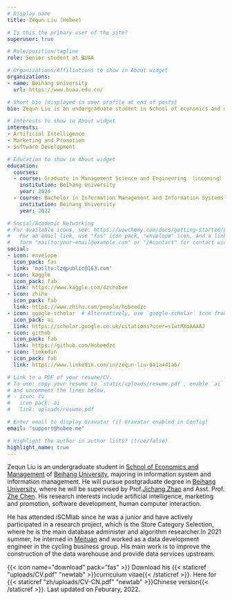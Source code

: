 ```yaml
---
# Display name
title: Zequn Liu (Hobee)

# Is this the primary user of the site?
superuser: true

# Role/position/tagline
role: Senior student at BUAA

# Organizations/Affiliations to show in About widget
organizations:
- name: Beihang University
  url: https://www.buaa.edu.cn/

# Short bio (displayed in user profile at end of posts)
bio: Zequn Liu is an undergraduate student in School of economics and management of Beihang University, majoring in information system and information management.

# Interests to show in About widget
interests:
- Artificial Intelligence
- Marketing and Promotion
- Software Development

# Education to show in About widget
education:
  courses:
  - course: Graduate in Management Science and Engineering （incoming）
    institution: Beihang University
    year: 2024
  - course: Bachelor in Information Management and Information Systems
    institution: Beihang University
    year: 2022

# Social/Academic Networking
# For available icons, see: https://wowchemy.com/docs/getting-started/page-builder/#icons
#   For an email link, use "fas" icon pack, "envelope" icon, and a link in the
#   form "mailto:your-email@example.com" or "/#contact" for contact widget.
social:
- icon: envelope
  icon_pack: fas
  link: 'mailto:lzqpublic@163.com'
- icon: kaggle
  icon_pack: fab
  link: https://www.kaggle.com/dzchobee
- icon: zhihu
  icon_pack: fab
  link: https://www.zhihu.com/people/hobeedzc
- icon: google-scholar  # Alternatively, use `google-scholar` icon from `ai` icon pack
  icon_pack: ai
  link: https://scholar.google.co.uk/citations?user=sIwtMXoAAAAJ
- icon: github
  icon_pack: fab
  link: https://github.com/Hobeedzc
- icon: linkedin
  icon_pack: fab
  link: https://www.linkedin.com/in/zequn-liu-0a1a441a6/

# Link to a PDF of your resume/CV.
# To use: copy your resume to `static/uploads/resume.pdf`, enable `ai` icons in `params.toml`, 
# and uncomment the lines below.
# - icon: cv
#   icon_pack: ai
#   link: uploads/resume.pdf

# Enter email to display Gravatar (if Gravatar enabled in Config)
email: "support@hobee.me"

# Highlight the author in author lists? (true/false)
highlight_name: true
---
```


Zequn Liu is an undergraduate student in [School of Economics and Management](http://sem.buaa.edu.cn/) of [Beihang University](http://www.buaa.edu.cn/), majoring in information system and information management. He will pursue postgraduate degree in [Beihang University](http://www.buaa.edu.cn/), where he will be supervised by Prof.[Jichang Zhao](http://zhaojichang.cn/) and Asst. Prof. [Zhe Chen](https://sem.buaa.edu.cn/szdw/glkxygcx/cz/jbxx1.htm). His research interests include artificial intelligence, marketing and promotion, software development, human computer interaction.

He has attended iSCMlab since he was a junior and have actively participated in a research project, which is the Store Category Selection, where he is the main database administer and algorithm researcher.In 2021 summer, he interned in [Meituan](https://about.meituan.com/home) and worked as a data development engineer in the cycling business group. His main work is to improve the construction of the data warehouse and provide data services upstream.

{{< icon name="download" pack="fas" >}} Download his {{< staticref "uploads/CV.pdf" "newtab" >}}curriculum vitae{{< /staticref >}}.  Here for {{< staticref "zh/uploads/CV-CN.pdf" "newtab" >}}Chinese version{{< /staticref >}}. Last updated on Feburary, 2022.
